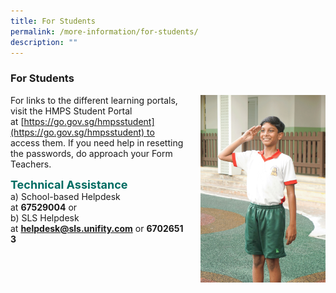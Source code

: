 ```yaml
---
title: For Students
permalink: /more-information/for-students/
description: ""
---
```

### **For Students**

<img src="/images/DSC09095.jpg" alt="salute" style="float:right;margin-left:25px;width:200px;height:300px;"> For links to the different learning portals, visit the HMPS Student Portal at [https://go.gov.sg/hmpsstudent](https://go.gov.sg/hmpsstudent) to access them.
If you need help in resetting the passwords, do approach your Form Teachers.

<b style="color:#016C62; font-size:18px;">Technical Assistance</b><br>
a) School-based Helpdesk at **67529004** or  
b) SLS Helpdesk at **helpdesk@sls.unifity.com** or **67026513**